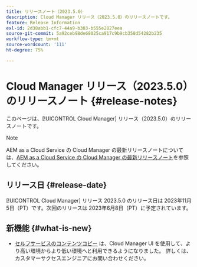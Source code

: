 ```yaml
---
title: リリースノート（2023.5.0）
description: Cloud Manager リリース（2023.5.0）のリリースノートです。
feature: Release Information
exl-id: 2d38abb1-cfc7-44a9-b303-b555e2827eea
source-git-commit: 5a92ceb98de68025ca917c9b9cb358d54282b235
workflow-type: tm+mt
source-wordcount: '111'
ht-degree: 75%

---
```



# Cloud Manager リリース（2023.5.0）のリリースノート {#release-notes}

このページは、[!UICONTROL Cloud Manager] リリース（2023.5.0）のリリースノートです。

>[!NOTE]
>
>AEM as a Cloud Service の Cloud Manager の最新リリースノートについては、[AEM as a Cloud Service の Cloud Manager の最新リリースノート](https://experienceleague.adobe.com/docs/experience-manager-cloud-service/content/implementing/using-cloud-manager/release-notes-cloud-manager/release-notes-cm-current.html?lang=ja)を参照してください。

## リリース日 {#release-date}

[!UICONTROL Cloud Manager] リリース 2023.5.0 のリリース日は 2023年11月5日（PT）です。次回のリリースは 2023年6月8日（PT）に予定されています。

## 新機能 {#what-is-new}

* [セルフサービスのコンテンツコピー](/help/using/content-copy.md) は、Cloud Manager UI を使用して、より高い環境からより低い環境へと利用できるようになりました。 詳しくは、カスタマーサクセスエンジニアにお問い合わせください。
